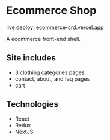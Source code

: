 # Ecommerce Shop
live deploy: [ecommerce-crd.vercel.app](https://ecommerce-crd.vercel.app/)

A ecommerce front-end shell.

## Site includes
- 3 clothing categories pages
- contact, about, and faq pages
- cart

## Technologies
- React
- Redux
- NextJS